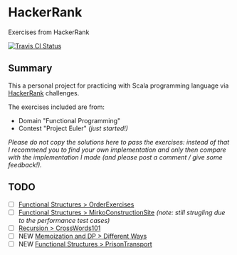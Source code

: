 # HackerRank
Exercises from HackerRank

[![Travis CI Status](https://travis-ci.org/flopezlasanta/hackerrank.svg?branch=master)](https://travis-ci.org/flopezlasanta/hackerrank)

## Summary
This a personal project for practicing with Scala programming language via [HackerRank](https://www.hackerrank.com/) challenges.

The exercises included are from:
* Domain "Functional Programming"
* Contest "Project Euler" _(just started!)_

*Please do not copy the solutions here to pass the exercises: instead of that I recommend you to find your own implementation and only then compare with the implementation I made (and please post a comment / give some feedback!).*

## TODO

- [ ] [Functional Structures > OrderExercises](https://github.com/flopezlasanta/hackerrank/blob/master/functional_programming/functional_structures/OrderExercises.scala)
- [ ] [Functional Structures > MirkoConstructionSite](https://github.com/flopezlasanta/hackerrank/blob/master/functional_programming/functional_structures/MirkoConstructionSite.scala) _(note: still strugling due to the performance test cases)_
- [ ] [Recursion > CrossWords101](https://github.com/flopezlasanta/hackerrank/blob/master/functional_programming/functional_structures/CrossWords101.scala)
- [ ] NEW [Memoization and DP > Different Ways](https://www.hackerrank.com/challenges/different-ways-fp)
- [ ] NEW [Functional Structures > PrisonTransport](https://www.hackerrank.com/challenges/prison-transport)

